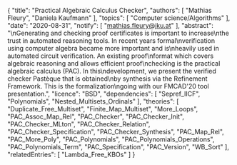 {
    "title": "Practical Algebraic Calculus Checker",
    "authors": [
        "Mathias Fleury",
        "Daniela Kaufmann"
    ],
    "topics": [
        "Computer science/Algorithms"
    ],
    "date": "2020-08-31",
    "notify": [
        "mathias.fleury@jku.at"
    ],
    "abstract": "\nGenerating and checking proof certificates is important to increase\nthe trust in automated reasoning tools. In recent years formal\nverification using computer algebra became more important and is\nheavily used in automated circuit verification.  An existing proof\nformat which covers algebraic reasoning and allows efficient proof\nchecking is the practical algebraic calculus (PAC). In this\ndevelopment, we present the verified checker Pastèque that is obtained\nby synthesis via the Refinement Framework.  This is the formalization\ngoing with our FMCAD'20 tool presentation.",
    "licence": "BSD",
    "dependencies": [
        "Sepref_IICF",
        "Polynomials",
        "Nested_Multisets_Ordinals"
    ],
    "theories": [
        "Duplicate_Free_Multiset",
        "Finite_Map_Multiset",
        "More_Loops",
        "PAC_Assoc_Map_Rel",
        "PAC_Checker",
        "PAC_Checker_Init",
        "PAC_Checker_MLton",
        "PAC_Checker_Relation",
        "PAC_Checker_Specification",
        "PAC_Checker_Synthesis",
        "PAC_Map_Rel",
        "PAC_More_Poly",
        "PAC_Polynomials",
        "PAC_Polynomials_Operations",
        "PAC_Polynomials_Term",
        "PAC_Specification",
        "PAC_Version",
        "WB_Sort"
    ],
    "relatedEntries": [
        "Lambda_Free_KBOs"
    ]
}